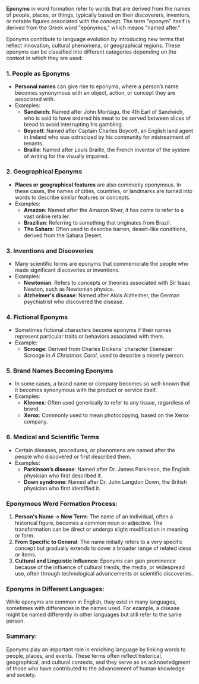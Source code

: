 **Eponyms** in word formation refer to words that are derived from the names of people, places, or things, typically based on their discoverers, inventors, or notable figures associated with the concept. The term "eponym" itself is derived from the Greek word "epōnymos," which means "named after."

Eponyms contribute to language evolution by introducing new terms that reflect innovation, cultural phenomena, or geographical regions. These eponyms can be classified into different categories depending on the context in which they are used:

### 1. **People as Eponyms**

- **Personal names** can give rise to eponyms, where a person’s name becomes synonymous with an object, action, or concept they are associated with.
- Examples:
    - **Sandwich**: Named after John Montagu, the 4th Earl of Sandwich, who is said to have ordered his meat to be served between slices of bread to avoid interrupting his gambling.
    - **Boycott**: Named after Captain Charles Boycott, an English land agent in Ireland who was ostracized by his community for mistreatment of tenants.
    - **Braille**: Named after Louis Braille, the French inventor of the system of writing for the visually impaired.

### 2. **Geographical Eponyms**

- **Places or geographical features** are also commonly eponymous. In these cases, the names of cities, countries, or landmarks are turned into words to describe similar features or concepts.
- Examples:
    - **Amazon**: Named after the Amazon River, it has come to refer to a vast online retailer.
    - **Brazilian**: Referring to something that originates from Brazil.
    - **The Sahara**: Often used to describe barren, desert-like conditions, derived from the Sahara Desert.

### 3. **Inventions and Discoveries**

- Many scientific terms are eponyms that commemorate the people who made significant discoveries or inventions.
- Examples:
    - **Newtonian**: Refers to concepts or theories associated with Sir Isaac Newton, such as Newtonian physics.
    - **Alzheimer's disease**: Named after Alois Alzheimer, the German psychiatrist who discovered the disease.

### 4. **Fictional Eponyms**

- Sometimes fictional characters become eponyms if their names represent particular traits or behaviors associated with them.
- Example:
    - **Scrooge**: Derived from Charles Dickens' character Ebenezer Scrooge in _A Christmas Carol_, used to describe a miserly person.

### 5. **Brand Names Becoming Eponyms**

- In some cases, a brand name or company becomes so well-known that it becomes synonymous with the product or service itself.
- Examples:
    - **Kleenex**: Often used generically to refer to any tissue, regardless of brand.
    - **Xerox**: Commonly used to mean photocopying, based on the Xerox company.

### 6. **Medical and Scientific Terms**

- Certain diseases, procedures, or phenomena are named after the people who discovered or first described them.
- Examples:
    - **Parkinson’s disease**: Named after Dr. James Parkinson, the English physician who first described it.
    - **Down syndrome**: Named after Dr. John Langdon Down, the British physician who first identified it.

### Eponymous Word Formation Process:

1. **Person's Name → New Term**: The name of an individual, often a historical figure, becomes a common noun or adjective. The transformation can be direct or undergo slight modification in meaning or form.
2. **From Specific to General**: The name initially refers to a very specific concept but gradually extends to cover a broader range of related ideas or items.
3. **Cultural and Linguistic Influence**: Eponyms can gain prominence because of the influence of cultural trends, the media, or widespread use, often through technological advancements or scientific discoveries.

### Eponyms in Different Languages:

While eponyms are common in English, they exist in many languages, sometimes with differences in the names used. For example, a disease might be named differently in other languages but still refer to the same person.

### Summary:

Eponyms play an important role in enriching language by linking words to people, places, and events. These terms often reflect historical, geographical, and cultural contexts, and they serve as an acknowledgment of those who have contributed to the advancement of human knowledge and society.